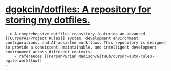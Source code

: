 # [dgokcin/dotfiles: A repository for storing my dotfiles.](https://github.com/dgokcin/dotfiles)
	- > A comprehensive dotfiles repository featuring an advanced [[CursorAI/Project Rules]] system, development environment configurations, and AI-assisted workflows. This repository is designed to provide a consistent, maintainable, and intelligent development environment across different contexts.
		- references [[Person/Brian Madison/GitHub/cursor-auto-rules-agile-workflow]]
	-